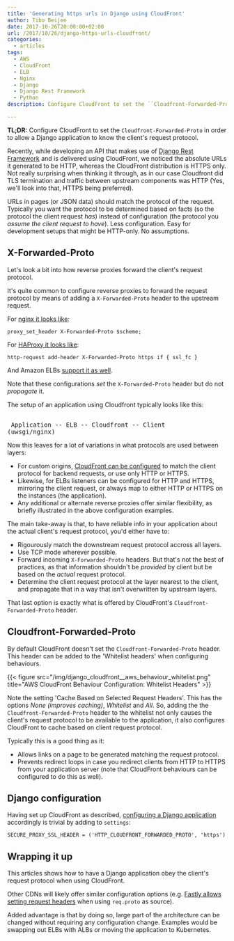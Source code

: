 ```yaml
---
title: 'Generating https urls in Django using CloudFront'
author: Tibo Beijen
date: 2017-10-26T20:00:00+02:00
url: /2017/10/26/django-https-urls-cloudfront/
categories:
  - articles
tags:
  - AWS
  - CloudFront
  - ELB
  - Nginx
  - Django
  - Django Rest Framework
  - Python
description: Configure CloudFront to set the ``Cloudfront-Forwarded-Proto`` in order to allow a Django application to know the client's request protocol.

---
```

**TL;DR:** Configure CloudFront to set the ``Cloudfront-Forwarded-Proto`` in order to allow a Django application to know the client's request protocol.

Recently, while developing an API that makes use of [Django Rest Framework](http://www.django-rest-framework.org/) and is delivered using CloudFront, we noticed the absolute URLs it generated to be HTTP, whereas the CloudFront distribution is HTTPS only. Not really surprising when thinking it through, as in our case Cloudfront did TLS termination and traffic between upstream components was HTTP (Yes, we'll look into that, HTTPS being preferred).

URLs in pages (or JSON data) should match the protocol of the request. Typically you want the protocol to be determined based on facts (so the protocol the client request _has_) instead of configuration (the protocol you _assume the client request to have_). Less configuration. Easy for development setups that might be HTTP-only. No assumptions.

## X-Forwarded-Proto

Let's look a bit into how reverse proxies forward the client's request protocol. 

It's quite common to configure reverse proxies to forward the request protocol by means of adding a ``X-Forwarded-Proto`` header to the upstream request.

For [nginx it looks like](https://www.digitalocean.com/community/tutorials/how-to-set-up-nginx-load-balancing-with-ssl-termination#virtual-host-file-and-upstream-module):

```
proxy_set_header X-Forwarded-Proto $scheme;
```

For [HAProxy it looks like](http://cbonte.github.io/haproxy-dconv/configuration-1.5.html#7.3.4-ssl_fc):

```
http-request add-header X-Forwarded-Proto https if { ssl_fc }
```

And Amazon ELBs [support it as well](http://docs.aws.amazon.com/elasticloadbalancing/latest/classic/x-forwarded-headers.html#x-forwarded-proto).

Note that these configurations _set_ the ``X-Forwarded-Proto`` header but do not _propagate_ it.

The setup of an application using Cloudfront typically looks like this:

<pre>             
 Application -- ELB -- Cloudfront -- Client
(uwsgi/nginx)          
</pre>

Now this leaves for a lot of variations in what protocols are used between layers:

* For custom origins, [CloudFront can be configured](http://docs.aws.amazon.com/AmazonCloudFront/latest/DeveloperGuide/HTTPandHTTPSRequests.html) to match the client protocol for backend requests, or use only HTTP or HTTPS.
* Likewise, for ELBs listeners can be configured for HTTP and HTTPS, mirroring the client request, or always map to either HTTP or HTTPS on the instances (the application).
* Any additional or alternate reverse proxies offer similar flexibility, as briefly illustrated in the above configuration examples.

The main take-away is that, to have reliable info in your application about the actual client's request protocol, you'd either have to:

* Rigourously match the downstream request protocol accross all layers.
* Use TCP mode wherever possible.
* Forward incoming	``X-Forwarded-Proto`` headers. But that's not the best of practices, as that information shouldn't be _provided_ by client but be based on the _actual_ request protocol.
* Determine the client request protocol at the layer nearest to the client, and propagate that in a way that isn't overwritten by upstream layers.

That last option is exactly what is offered by CloudFront's ``Cloudfront-Forwarded-Proto`` header.

## Cloudfront-Forwarded-Proto

By default CloudFront doesn't set the ``Cloudfront-Forwarded-Proto`` header. This header can be added to the 'Whitelist headers' when configuring behaviours.

{{< figure src="/img/django_cloudfront__aws_behaviour_whitelist.png" title="AWS CloudFront Behaviour Configuration: Whitelist Headers" >}}

Note the setting 'Cache Based on Selected Request Headers'. This has the options _None (improves caching)_, _Whitelist_ and _All_. So, adding the the ``Cloudfront-Forwarded-Proto`` header to the whitelist not only causes the client's request protocol to be available to the application, it also configures CloudFront to cache based on client request protocol.

Typically this is a good thing as it:

* Allows links on a page to be generated matching the request protocol.
* Prevents redirect loops in case you redirect clients from HTTP to HTTPS from your application server (note that CloudFront behaviours can be configured to do this as well).

## Django configuration

Having set up CloudFront as described, [configuring a Django application](https://docs.djangoproject.com/en/1.11/ref/settings/#secure-proxy-ssl-header) accordingly is trivial by adding to ``settings``:

```
SECURE_PROXY_SSL_HEADER = ('HTTP_CLOUDFRONT_FORWARDED_PROTO', 'https')
```

## Wrapping it up

This articles shows how to have a Django application obey the client's request protocol when using CloudFront. 

Other CDNs will likely offer similar configuration options (e.g. [Fastly allows setting request headers](https://docs.fastly.com/guides/basic-configuration/adding-or-modifying-headers-on-http-requests-and-responses#) when using ``req.proto`` as source).

Added advantage is that by doing so, large part of the architecture can be changed without requiring any configuration change. Examples would be swapping out ELBs with ALBs or moving the application to Kubernetes.
